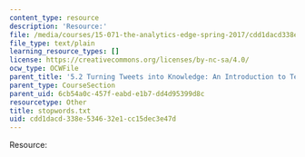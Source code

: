 ```yaml
---
content_type: resource
description: 'Resource:'
file: /media/courses/15-071-the-analytics-edge-spring-2017/cdd1dacd338e534632e1cc15dec3e47d_stopwords.txt
file_type: text/plain
learning_resource_types: []
license: https://creativecommons.org/licenses/by-nc-sa/4.0/
ocw_type: OCWFile
parent_title: '5.2 Turning Tweets into Knowledge: An Introduction to Text Analytics'
parent_type: CourseSection
parent_uid: 6cb54a0c-457f-eabd-e1b7-dd4d95399d8c
resourcetype: Other
title: stopwords.txt
uid: cdd1dacd-338e-5346-32e1-cc15dec3e47d
---
```

Resource: